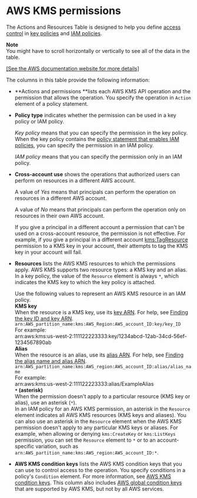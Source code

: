 # AWS KMS permissions<a name="kms-api-permissions-reference"></a>

The Actions and Resources Table is designed to help you define [access control](control-access.md#authorization) in [key policies](key-policies.md) and [IAM policies](iam-policies.md)\. 

**Note**  
You might have to scroll horizontally or vertically to see all of the data in the table\.

<a name="kms-api-permissions-reference-table"></a>[\[See the AWS documentation website for more details\]](http://docs.aws.amazon.com/kms/latest/developerguide/kms-api-permissions-reference.html)

The columns in this table provide the following information:
+ **Actions and permissions **lists each AWS KMS API operation and the permission that allows the operation\. You specify the operation in `Action` element of a policy statement\.
+ **Policy type** indicates whether the permission can be used in a key policy or IAM policy\. 

  *Key policy* means that you can specify the permission in the key policy\. When the key policy contains the [policy statement that enables IAM policies](key-policies.md#key-policy-default-allow-root-enable-iam), you can specify the permission in an IAM policy\. 

  *IAM policy* means that you can specify the permission only in an IAM policy\.
+ **Cross\-account use** shows the operations that authorized users can perform on resources in a different AWS account\. 

  A value of *Yes* means that principals can perform the operation on resources in a different AWS account\.

  A value of *No* means that principals can perform the operation only on resources in their own AWS account\.

  If you give a principal in a different account a permission that can't be used on a cross\-account resource, the permission is not effective\. For example, if you give a principal in a different account [kms:TagResource](https://docs.aws.amazon.com/kms/latest/APIReference/API_TagResource.html) permission to a KMS key in your account, their attempts to tag the KMS key in your account will fail\.
+ **Resources** lists the AWS KMS resources to which the permissions apply\. AWS KMS supports two resource types: a KMS key and an alias\. In a key policy, the value of the `Resource` element is always `*`, which indicates the KMS key to which the key policy is attached\. 

  Use the following values to represent an AWS KMS resource in an IAM policy\.  
**KMS key**  
When the resource is a KMS key, use its [key ARN](concepts.md#key-id-key-ARN)\. For help, see [Finding the key ID and key ARN](find-cmk-id-arn.md)\.  
`arn:AWS_partition_name:kms:AWS_Region:AWS_account_ID:key/key_ID`  
For example:  
arn:aws:kms:us\-west\-2:111122223333:key/1234abcd\-12ab\-34cd\-56ef\-1234567890ab  
**Alias**  
When the resource is an alias, use its [alias ARN](concepts.md#key-id-alias-ARN)\. For help, see [Finding the alias name and alias ARN](find-cmk-alias.md)\.  
`arn:AWS_partition_name:kms:AWS_region:AWS_account_ID:alias/alias_name`  
For example:  
arn:aws:kms:us\-west\-2:111122223333:alias/ExampleAlias  
**`*` \(asterisk\)**  
When the permission doesn't apply to a particular resource \(KMS key or alias\), use an asterisk \(`*`\)\.  
In an IAM policy for an AWS KMS permission, an asterisk in the `Resource` element indicates all AWS KMS resources \(KMS keys and aliases\)\. You can also use an asterisk in the `Resource` element when the AWS KMS permission doesn't apply to any particular KMS keys or aliases\. For example, when allowing or denying `kms:CreateKey` or `kms:ListKeys` permission, you can set the `Resource` element to `*` or to an account\-specific variation, such as `arn:AWS_partition_name:kms:AWS_region:AWS_account_ID:*`\.
+ **AWS KMS condition keys** lists the AWS KMS condition keys that you can use to control access to the operation\. You specify conditions in a policy's `Condition` element\. For more information, see [AWS KMS condition keys](policy-conditions.md#conditions-kms)\. This column also includes [AWS global condition keys](https://docs.aws.amazon.com/IAM/latest/UserGuide/reference_policies_condition-keys.html) that are supported by AWS KMS, but not by all AWS services\.